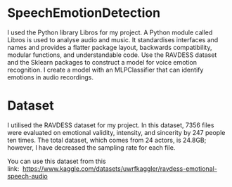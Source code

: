 # SpeechEmotionDetection

I used the Python library Libros for my project. A Python module called Libros is used to analyse audio and music. It standardises interfaces and names and provides a flatter package layout, backwards compatibility, modular functions, and understandable code. Use the RAVDESS dataset and the Sklearn packages to construct a model for voice emotion recognition. I create a model with an MLPClassifier that can identify emotions in audio recordings.


# Dataset

I utilised the RAVDESS dataset for my project. In this dataset, 7356 files were evaluated on emotional validity, intensity, and sincerity by 247 people ten times. The total dataset, which comes from 24 actors, is 24.8GB; however, I have decreased the sampling rate for each file.

You can use this dataset from this link:  https://www.kaggle.com/datasets/uwrfkaggler/ravdess-emotional-speech-audio
